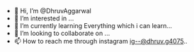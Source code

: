 - 👋 Hi, I’m @DhruvAggarwal
- 👀 I’m interested in ...
- 🌱 I’m currently learning Everything which i can learn...
- 💞️ I’m looking to collaborate on ...
- 📫 How to reach me through instagram ig--@dhruv.g4075..

<!---
DhruvAggar/DhruvAggar is a ✨ special ✨ repository because its `README.md` (this file) appears on your GitHub profile.
You can click the Preview link to take a look at your changes.
--->
